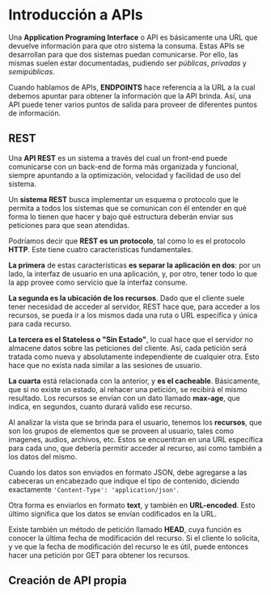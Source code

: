 # Introducción a APIs

Una **Application Programing Interface** o API es básicamente una URL que devuelve información para que otro sistema la consuma. Estas APIs se desarrollan para que dos sistemas puedan comunicarse. Por ello, las mismas suelen estar documentadas, pudiendo ser _públicas_, _privadas_ y _semipúblicas_.

Cuando hablamos de APIs, **ENDPOINTS** hace referencia a la URL a la cual debemos apuntar para obtener la información que la API brinda. Así, una API puede tener varios puntos de salida para proveer de diferentes puntos de información.

## REST

Una **API REST** es un sistema a través del cual un front-end puede comunicarse con un back-end de forma más organizada y funcional, siempre apuntando a la optimización, velocidad y facilidad de uso del sistema.

Un **sistema REST** busca implementar un esquema o protocolo que le permita a todos los sistemas que se comunican con él entender en qué forma lo tienen que hacer y bajo qué estructura deberán enviar sus peticiones para que sean atendidas.

Podríamos decir que **REST es un protocolo**, tal como lo es el protocolo **HTTP**. Este tiene cuatro características fundamentales.

**La primera** de estas características **es separar la aplicación en dos**: por un lado, la interfaz de usuario en una aplicación, y, por otro, tener todo lo que la app provee como servicio que la interfaz consume.

**La segunda es la ubicación de los recursos**. Dado que el cliente suele tener necesidad de acceder al servidor, REST hace que, para acceder a los recursos, se pueda ir a los mismos dada una ruta o URL específica y única para cada recurso.

**La tercera es el Stateless o "Sin Estado"**, lo cual hace que el servidor no almacene datos sobre las peticiones del cliente. Así, cada petición será tratada como nueva y absolutamente independiente de cualquier otra. Esto hace que no exista nada similar a las sesiones de usuario.

**La cuarta** está relacionada con la anterior, y **es el cacheable**. Básicamente, que si no existe un estado, al rehacer una petición, se recibirá el mismo resultado. Los recursos se envían con un dato llamado **max-age**, que indica, en segundos, cuanto durará valido ese recurso.

Al analizar la vista que se brinda para el usuario, tenemos los **recursos**, que son los grupos de elementos que se proveen al usuario, tales como imagenes, audios, archivos, etc. Estos se encuentran en una URL específica para cada uno, que debería permitir acceder al recurso, así como también a los datos del mismo.

Cuando los datos son enviados en formato JSON, debe agregarse a las cabeceras un encabezado que indique el tipo de contenido, diciendo exactamente `'Content-Type': 'application/json'`.

Otra forma es enviarlos en formato **text**, y también en **URL-encoded**. Esto último significa que los datos se envían codificados en la URL.

Existe también un método de petición llamado **HEAD**, cuya función es conocer la última fecha de modificación del recurso. Si el cliente lo solicita, y ve que la fecha de modificación del recurso le es útil, puede entonces hacer una petición por GET para obtener los recursos.

## Creación de API propia
